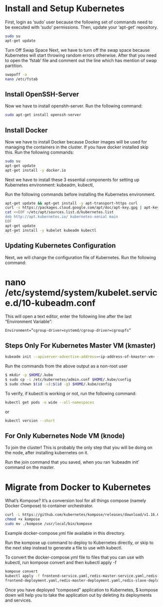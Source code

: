 # Install and Setup Kubernetes

First, login as ‘sudo’ user because the following set of commands need to 
be executed with ‘sudo’ permissions. Then, update your ‘apt-get’ repository.

```bash
sudo su
apt-get update
```

Turn Off Swap Space
Next, we have to turn off the swap space because Kubernetes will start 
throwing random errors otherwise. After that you need to open the ‘fstab’ file 
and comment out the line which has mention of swap partition.

```bash
swapoff -a
nano /etc/fstab
```

## Install OpenSSH-Server
Now we have to install openshh-server. Run the following command:

```bash
sudo apt-get install openssh-server
```

## Install Docker

Now we have to install Docker because Docker images will be used for managing 
the containers in the cluster. If you have docker installed skip this.
Run the following commands:

```bash
sudo su
apt-get update 
apt-get install -y docker.io
```

Next we have to install these 3 essential components for setting up Kubernetes
environment: kubeadm, kubectl, 

Run the following commands before installing the Kubernetes environment.

```bash
apt-get update && apt-get install -y apt-transport-https curl
curl -s https://packages.cloud.google.com/apt/doc/apt-key.gpg | apt-key add -
cat <<EOF >/etc/apt/sources.list.d/kubernetes.list
deb http://apt.kubernetes.io/ kubernetes-xenial main
EOF
apt-get update
apt-get install -y kubelet kubeadm kubectl
```

## Updating Kubernetes Configuration

Next, we will change the configuration file of Kubernetes. Run the following command:

# nano /etc/systemd/system/kubelet.service.d/10-kubeadm.conf

This will open a text editor, enter the following line after the last “Environment Variable”:

```text
Environment=”cgroup-driver=systemd/cgroup-driver=cgroupfs”
```

## Steps Only For Kubernetes Master VM (kmaster)

```bash
kubeadm init --apiserver-advertise-address=<ip-address-of-kmaster-vm> --pod-network-cidr=192.168.0.0/16
```

Run the commands from the above output as a non-root user

```bash
$ mkdir -p $HOME/.kube
$ sudo cp -i /etc/kubernetes/admin.conf $HOME/.kube/config
$ sudo chown $(id -u):$(id -g) $HOME/.kube/config
```

To verify, if kubectl is working or not, run the following command:

```bash
kubectl get pods -o wide --all-namespaces
```
or
```bash
kubectl version --short 
```

## For Only Kubernetes Node VM (knode)
To join the cluster! This is probably the only step that you will be doing on 
the node, after installing kubernetes on it.

Run the join command that you saved, when you ran ‘kubeadm init’ command on the master.

# Migrate from Docker to Kubernetes

What’s Kompose? It’s a conversion tool for all things compose (namely Docker Compose) 
to container orchestrator.

```bash
curl -L https://github.com/kubernetes/kompose/releases/download/v1.16.0/kompose-linux-amd64 -o kompose
chmod +x kompose
sudo mv ./kompose /usr/local/bin/kompose
```

Example docker-compose.yml file available in  this directory.

Run the kompose up command to deploy to Kubernetes directly, or skip to the 
next step instead to generate a file to use with kubectl.

To convert the docker-compose.yml file to files that you can use with kubectl, 
run kompose convert and then kubectl apply -f <output file>

```bash
kompose convert
kubectl apply -f frontend-service.yaml,redis-master-service.yaml,redis-slave-service.yaml,
frontend-deployment.yaml,redis-master-deployment.yaml,redis-slave-deployment.yaml
```
Once you have deployed “composed” application to Kubernetes, 
$ kompose down will help you to take the application out by deleting its deployments and services. 


